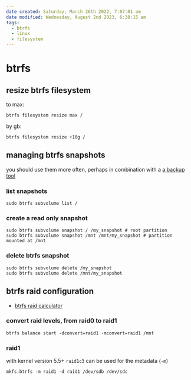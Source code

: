```yaml
---
date created: Saturday, March 26th 2022, 7:07:01 am
date modified: Wednesday, August 2nd 2023, 6:38:15 am
tags:
  - btrfs
  - linux
  - filesystem
---
```


# btrfs

## resize btrfs filesystem

to max:

```shell
btrfs filesystem resize max /
```

by gb:

```shell
btrfs filesystem resize +10g /
```

## managing btrfs snapshots

you should use them more often, perhaps in combination with a [a backup tool](restic.md)

### list snapshots

```shell
sudo btrfs subvolume list /
```

### create a read only snapshot

```shell
sudo btrfs subvolume snapshot / /my_snapshot # root partition
sudo btrfs subvolume snapshot /mnt /mnt/my_snapshot # partition mounted at /mnt
```

### delete btrfs snapshot

```shell
sudo btrfs subvolume delete /my_snapshot
sudo btrfs subvolume delete /mnt/my_snapshot
```

## btrfs raid configuration

- [btrfs raid calculator](https://carfax.org.uk/btrfs-usage/)

### convert raid levels, from raid0 to raid1

```shell
btrfs balance start -dconvert=raid1 -mconvert=raid1 /mnt
```

### raid1

with kernel version 5.5+ `raid1c3` can be used for the metadata (`-m`)

```shell
mkfs.btrfs -m raid1 -d raid1 /dev/sdb /dev/sdc
```
